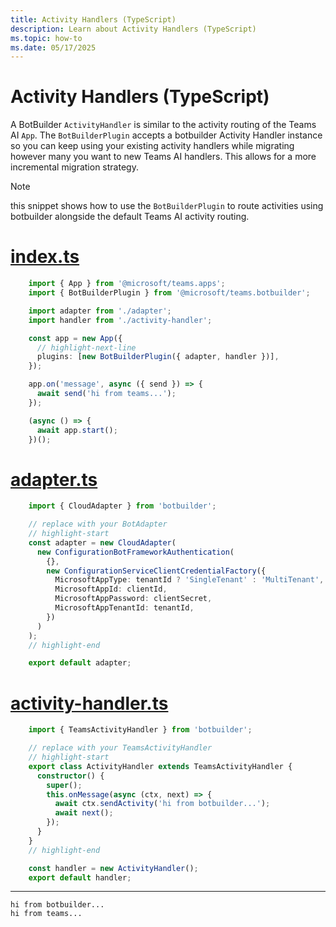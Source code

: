 ```yaml
---
title: Activity Handlers (TypeScript)
description: Learn about Activity Handlers (TypeScript)
ms.topic: how-to
ms.date: 05/17/2025
---
```

# Activity Handlers (TypeScript)


A BotBuilder `ActivityHandler` is similar to the activity routing of the Teams AI `App`.
The `BotBuilderPlugin` accepts a botbuilder Activity Handler instance so you can keep using your
existing activity handlers while migrating however many you want to new Teams AI handlers. This allows for
a more incremental migration strategy.

> [!NOTE]
> this snippet shows how to use the `BotBuilderPlugin` to route activities using
> botbuilder alongside the default Teams AI activity routing.

# [index.ts](#tab/index)

```typescript
    import { App } from '@microsoft/teams.apps';
    import { BotBuilderPlugin } from '@microsoft/teams.botbuilder';

    import adapter from './adapter';
    import handler from './activity-handler';

    const app = new App({
      // highlight-next-line
      plugins: [new BotBuilderPlugin({ adapter, handler })],
    });

    app.on('message', async ({ send }) => {
      await send('hi from teams...');
    });

    (async () => {
      await app.start();
    })();
```

# [adapter.ts](#tab/adapter)

```typescript
    import { CloudAdapter } from 'botbuilder';

    // replace with your BotAdapter
    // highlight-start
    const adapter = new CloudAdapter(
      new ConfigurationBotFrameworkAuthentication(
        {},
        new ConfigurationServiceClientCredentialFactory({
          MicrosoftAppType: tenantId ? 'SingleTenant' : 'MultiTenant',
          MicrosoftAppId: clientId,
          MicrosoftAppPassword: clientSecret,
          MicrosoftAppTenantId: tenantId,
        })
      )
    );
    // highlight-end

    export default adapter;
```
  
# [activity-handler.ts](#tab/activity-handler)
```typescript
    import { TeamsActivityHandler } from 'botbuilder';

    // replace with your TeamsActivityHandler
    // highlight-start
    export class ActivityHandler extends TeamsActivityHandler {
      constructor() {
        super();
        this.onMessage(async (ctx, next) => {
          await ctx.sendActivity('hi from botbuilder...');
          await next();
        });
      }
    }
    // highlight-end

    const handler = new ActivityHandler();
    export default handler;
```
---

```
hi from botbuilder...
hi from teams...
```